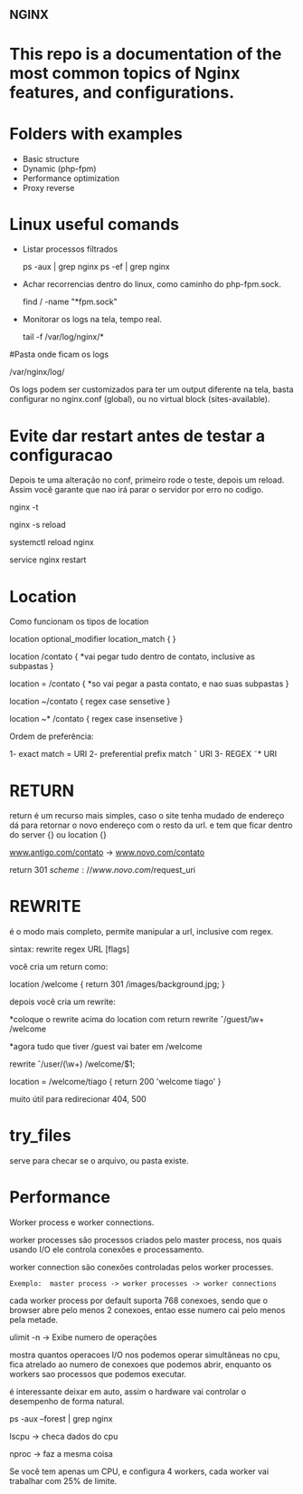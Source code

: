 ## NGINX 

# This repo is a documentation of the most common topics of Nginx features, and configurations.


# Folders with examples

- Basic structure 
- Dynamic (php-fpm)
- Performance optimization
- Proxy reverse

# Linux useful comands

- Listar processos filtrados

   ps -aux | grep nginx
   ps -ef | grep nginx


- Achar recorrencias dentro do linux, como caminho do php-fpm.sock. 

   find / -name "*fpm.sock"

- Monitorar os logs na tela, tempo real.
 
   tail -f /var/log/nginx/*


#Pasta onde ficam os logs

/var/nginx/log/

Os logs podem ser customizados para ter um output diferente na tela, basta configurar no nginx.conf (global), ou no virtual block (sites-available).


# Evite dar restart antes de testar a configuracao

Depois te uma alteração no conf, primeiro rode o teste, depois um reload. Assim você garante que nao irá parar o servidor por erro no codigo.

   nginx -t

   nginx -s reload

   systemctl reload nginx

   service nginx restart


# Location 

Como funcionam os tipos de location


location optional_modifier location_match {
}

location /contato {
	*vai pegar tudo dentro de contato, inclusive as subpastas
}

location = /contato {
	*so vai pegar a pasta contato, e nao suas subpastas
}

location ~/contato {
	regex case sensetive
}

location ~* /contato {
	regex case insensetive
}

Ordem de preferência:

1- exact match = URI
2- preferential prefix match ˆ URI
3- REGEX ˜* URI



# RETURN

return é um recurso mais simples, caso o site tenha mudado de endereço dá para retornar o novo endereço com o resto da url. e tem que ficar dentro do server {} ou location {}

www.antigo.com/contato -> www.novo.com/contato

return 301 $scheme://www.novo.com/$request_uri


# REWRITE

é o modo mais completo, permite manipular a url, inclusive com regex.

sintax: rewrite regex URL [flags]

você cria um return como: 

location /welcome {
return 301 /images/background.jpg;
} 

depois você cria um rewrite:

*coloque o rewrite acima do location com return
rewrite ˆ/guest/\w+ /welcome

*agora tudo que tiver /guest vai bater em /welcome

rewrite ˆ/user/(\w+) /welcome/$1;

location = /welcome/tiago {
	return 200 'welcome tiago'
}

muito útil para redirecionar 404, 500




# try_files

serve para checar se o arquivo, ou pasta existe.


# Performance

Worker process e worker connections.

worker processes são processos criados pelo master process, nos quais usando I/O ele controla conexões e processamento.

worker connection são conexões controladas pelos worker processes.

    Exemplo:  master process -> worker processes -> worker connections

cada worker process por default suporta 768 conexoes, sendo que o browser abre pelo menos 2 conexoes, entao esse numero cai pelo menos pela metade.

   ulimit -n   -> Exibe numero de operações 

mostra quantos operacoes I/O nos podemos operar simultâneas no cpu, fica atrelado ao numero de conexoes que podemos abrir, enquanto os workers sao processos que podemos executar.

é interessante deixar em auto, assim o hardware vai controlar o desempenho de forma natural.

   ps -aux –forest | grep nginx


   lscpu -> checa dados do cpu

   nproc -> faz a mesma coisa


Se você tem apenas um CPU, e configura 4 workers, cada worker vai trabalhar com 25% de limite.



